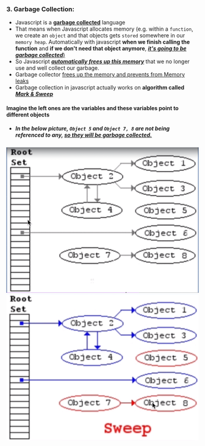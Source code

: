 ### 3. Garbage Collection:

- Javascript is a <ins>**garbage collected**</ins> language
- That means when Javascript allocates memory (e.g. within a `function`, we create an `object` and that objects gets `stored` somewhere in our `memory heap`. Automatically with javascript **when we finish calling the function** and **if we don't need that object anymore**, <ins>**_it's going to be garbage collected_**)</ins>
- So Javascript <ins>**_automatically frees up this memory_**</ins> that we no longer use and well collect our garbage.
- Garbage collector <ins>frees up the memory and prevents from Memory leaks</ins>
- Garbage collection in javascript actually works on **algorithm called** <ins>**_Mark & Sweep_**</ins>

#### Imagine the left ones are the variables and these variables point to different objects

- ##### In the below picture, `Object 5` and `Object 7, 8` are not being referenced to any, <ins>so they will be garbage collected.</ins>

![alt text](<images used/Mark & Sweep algorithm-1.png>)
![alt text](<images used/Mark & Sweep algorithm-2.png>)
